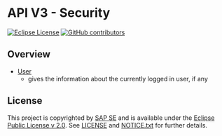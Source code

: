 # API V3 - Security

[![Eclipse License](http://img.shields.io/badge/license-Eclipse-brightgreen.svg)](LICENSE)
[![GitHub contributors](https://img.shields.io/github/contributors/dirigiblelabs/api-v3-security.svg)](https://github.com/dirigiblelabs/api-v3-security/graphs/contributors)

## Overview

* [User](http://www.dirigible.io/api/http_client.html)
  - gives the information about the currently logged in user, if any

## License

This project is copyrighted by [SAP SE](http://www.sap.com/) and is available under the [Eclipse Public License v 2.0](https://www.eclipse.org/legal/epl-v20.html). See [LICENSE](LICENSE) and [NOTICE.txt](NOTICE.txt) for further details.

